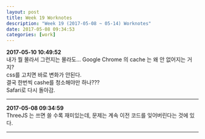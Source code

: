 ```yaml
---
layout: post
title: Week 19 Worknotes
description: "Week 19 (2017-05-08 ~ 05-14) Worknotes"
date: 2017-05-08 09:34:53
categories: [work]
---          
```

**2017-05-10 10:49:52**             
내가 뭘 몰라서 그런지는 몰라도... Google Chrome 의 cache 는 왜 안 없어지는 거지?           
css를 고치면 바로 변화가 안된다.            
결국 한번씩 cashe를 청소해야만 하나???           
Safari로 다시 돌아감.         


---      
**2017-05-08 09:34:59**             
ThreeJS 는 쓰면 쓸 수록 재미있는데, 문제는 계속 이전 코드를 잊어버린다는 것에 있다.            


---             